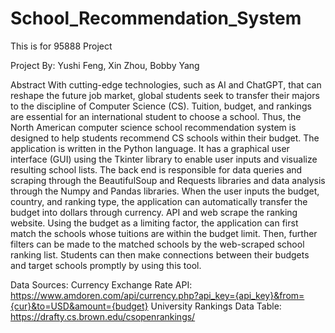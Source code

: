 # School_Recommendation_System

This is for 95888 Project

Project By: Yushi Feng, Xin Zhou, Bobby Yang

Abstract
With cutting-edge technologies, such as AI and ChatGPT, that can reshape the future job
market, global students seek to transfer their majors to the discipline of Computer Science (CS).
Tuition, budget, and rankings are essential for an international student to choose a school. Thus,
the North American computer science school recommendation system is designed to help
students recommend CS schools within their budget. The application is written in the Python
language. It has a graphical user interface (GUI) using the Tkinter library to enable user inputs
and visualize resulting school lists. The back end is responsible for data queries and scraping
through the BeautifulSoup and Requests libraries and data analysis through the Numpy and
Pandas libraries. When the user inputs the budget, country, and ranking type, the application
can automatically transfer the budget into dollars through currency. API and web scrape the
ranking website. Using the budget as a limiting factor, the application can first match the
schools whose tuitions are within the budget limit. Then, further filters can be made to the
matched schools by the web-scraped school ranking list. Students can then make connections
between their budgets and target schools promptly by using this tool.

Data Sources: 
Currency Exchange Rate API: https://www.amdoren.com/api/currency.php?api_key={api_key}&from={cur}&to=USD&amount={budget}
University Rankings Data Table: https://drafty.cs.brown.edu/csopenrankings/
